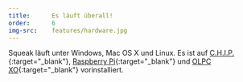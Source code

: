 ```yaml
---
title:      Es läuft überall!
order:      6
img-src:    features/hardware.jpg
---
```

Squeak läuft unter Windows, Mac OS X und Linux. Es ist auf
[C.H.I.P.][chip]{:target="_blank"},
[Raspberry Pi][raspi]{:target="_blank"} und
[OLPC XO][olpc]{:target="_blank"} vorinstalliert.

[chip]: https://www.kickstarter.com/projects/1598272670/chip-the-worlds-first-9-computer
[raspi]: https://www.raspberrypi.org/
[olpc]: http://one.laptop.org/about/hardware
